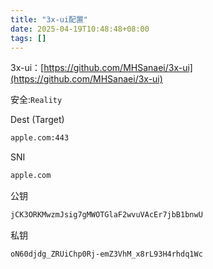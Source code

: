 ```yaml
---
title: "3x-ui配置"
date: 2025-04-19T10:48:48+08:00
tags: []
---
```


3x-ui：[https://github.com/MHSanaei/3x-ui](https://github.com/MHSanaei/3x-ui)

安全:`Reality`

Dest (Target)

```txt
apple.com:443
```

SNI

```txt
apple.com
```

公钥

```txt
jCK3ORKMwzmJsig7gMWOTGlaF2wvuVAcEr7jbB1bnwU
```

私钥

```txt
oN60djdg_ZRUiChp0Rj-emZ3VhM_x8rL93H4rhdq1Wc
```
